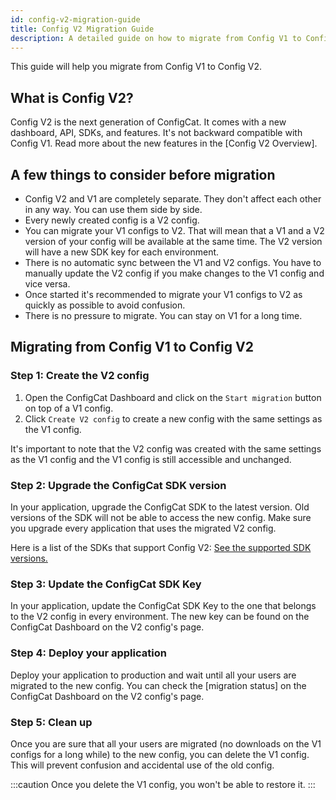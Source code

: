 ```yaml
---
id: config-v2-migration-guide
title: Config V2 Migration Guide
description: A detailed guide on how to migrate from Config V1 to Config V2.
---
```


This guide will help you migrate from Config V1 to Config V2.

## What is Config V2?

Config V2 is the next generation of ConfigCat. It comes with a new dashboard, API, SDKs, and features. It's not backward compatible with Config V1. Read more about the new features in the [Config V2 Overview].

## A few things to consider before migration

- Config V2 and V1 are completely separate. They don't affect each other in any way. You can use them side by side.
- Every newly created config is a V2 config.
- You can migrate your V1 configs to V2. That will mean that a V1 and a V2 version of your config will be available at the same time. The V2 version will have a new SDK key for each environment.
- There is no automatic sync between the V1 and V2 configs. You have to manually update the V2 config if you make changes to the V1 config and vice versa.
- Once started it's recommended to migrate your V1 configs to V2 as quickly as possible to avoid confusion.
- There is no pressure to migrate. You can stay on V1 for a long time.

## Migrating from Config V1 to Config V2

### Step 1: Create the V2 config

1. Open the ConfigCat Dashboard and click on the `Start migration` button on top of a V1 config.
2. Click `Create V2 config` to create a new config with the same settings as the V1 config.

It's important to note that the V2 config was created with the same settings as the V1 config and the V1 config is still accessible and unchanged.

### Step 2: Upgrade the ConfigCat SDK version

In your application, upgrade the ConfigCat SDK to the latest version. Old versions of the SDK will not be able to access the new config. Make sure you upgrade every application that uses the migrated V2 config.

Here is a list of the SDKs that support Config V2: [See the supported SDK versions.](advanced/config-v2-sdk-compatibility.md)

### Step 3: Update the ConfigCat SDK Key

In your application, update the ConfigCat SDK Key to the one that belongs to the V2 config in every environment. The new key can be found on the ConfigCat Dashboard on the V2 config's page.

### Step 4: Deploy your application

Deploy your application to production and wait until all your users are migrated to the new config. You can check the [migration status] on the ConfigCat Dashboard on the V2 config's page.

### Step 5: Clean up

Once you are sure that all your users are migrated (no downloads on the V1 configs for a long while) to the new config, you can delete the V1 config. This will prevent confusion and accidental use of the old config.

:::caution
Once you delete the V1 config, you won't be able to restore it.
:::